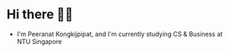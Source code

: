 # Hi there 👋🏻
- I'm Peeranat Kongkijpipat, and I'm currently studying CS & Business at NTU Singapore

<!--
## 🧑🏻‍💻 Competitive Programming
<a href="https://codeforces.com/profile/autoastt">
  <img 
    src="https://codeforces-readme-stats.vercel.app/api/card?username=autoastt&theme=dark&disable_animations=false&show_icons=true&force_username=true&border_color=404040&icon_color=F9ED69" 
    height="300"
    alt="cf-stats"
    />
</a>

<a href="https://leetcode.com/autoastt_/">
  <img 
    src="https://leetcard.jacoblin.cool/autoastt_?theme=dark&font=Ubuntu&ext=contest&animation=true" 
    height="300"
    alt="leet-stats"
    />
</a>
-->

<!--
**autoastt/autoastt** is a ✨ _special_ ✨ repository because its `README.md` (this file) appears on your GitHub profile.

Here are some ideas to get you started:

- 🔭 I’m currently working on ...
- 🌱 I’m currently learning ...
- 👯 I’m looking to collaborate on ...
- 🤔 I’m looking for help with ...
- 💬 Ask me about ...
- 📫 How to reach me: ...
- 😄 Pronouns: ...
- ⚡ Fun fact: ...
-->
